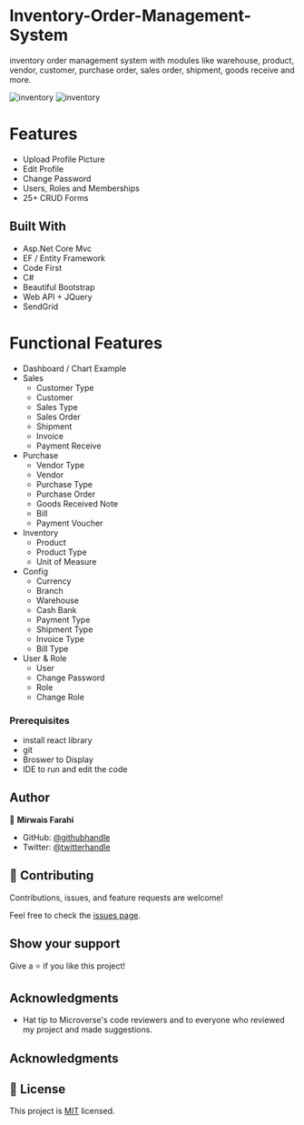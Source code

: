 # Inventory-Order-Management-System
inventory order management system with modules like warehouse, product, vendor, customer, purchase order, sales order, shipment, goods receive and more.

![inventory](ims/wwwroot/images/scm6.png)
![inventory](ims/wwwroot/images/scm7.png)


# Features

- Upload Profile Picture
- Edit Profile
- Change Password
- Users, Roles and Memberships
- 25+ CRUD Forms

## Built With

- Asp.Net Core Mvc
- EF / Entity Framework
- Code First
- C#
- Beautiful Bootstrap
- Web API + JQuery
- SendGrid

# Functional Features

- Dashboard / Chart Example
- Sales
  - Customer Type
  - Customer
  - Sales Type
  - Sales Order
  - Shipment
  - Invoice
  - Payment Receive
- Purchase
  - Vendor Type
  - Vendor
  - Purchase Type
  - Purchase Order
  - Goods Received Note
  - Bill
  - Payment Voucher
- Inventory
  - Product
  - Product Type
  - Unit of Measure
- Config
  - Currency
  - Branch
  - Warehouse
  - Cash Bank
  - Payment Type
  - Shipment Type
  - Invoice Type
  - Bill Type
- User & Role
  - User
  - Change Password
  - Role
  - Change Role

### Prerequisites

- install react library
- git
- Broswer to Display
- IDE to run and edit the code

## Author

👤 **Mirwais Farahi**

- GitHub: [@githubhandle](https://github.com/mirwaisfarahi)
- Twitter: [@twitterhandle](https://twitter.com/farahi92)


## 🤝 Contributing

Contributions, issues, and feature requests are welcome!

Feel free to check the [issues page](../../issues/).

## Show your support

Give a ⭐️ if you like this project!

## Acknowledgments

- Hat tip to Microverse's code reviewers and to everyone who reviewed my project and made suggestions.

## Acknowledgments

## 📝 License

This project is [MIT](./LICENSE) licensed.

